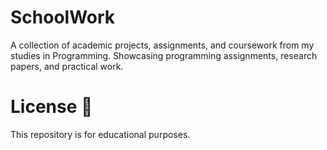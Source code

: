 # SchoolWork
A collection of academic projects, assignments, and coursework from my studies in Programming. Showcasing programming assignments, research papers, and practical work.
# License 📜
This repository is for educational purposes.
